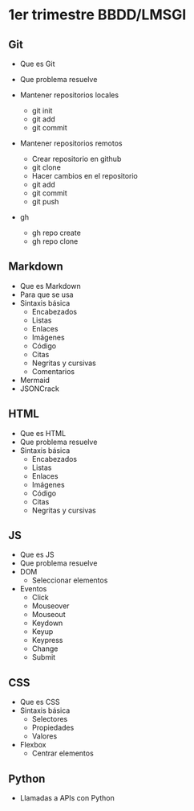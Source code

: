 # 1er trimestre BBDD/LMSGI

## Git

- Que es Git
- Que problema resuelve
- Mantener repositorios locales
  - git init
  - git add
  - git commit

- Mantener repositorios remotos
  - Crear repositorio en github
  - git clone
  - Hacer cambios en el repositorio
  - git add
  - git commit
  - git push

- gh
  - gh repo create
  - gh repo clone

## Markdown

- Que es Markdown
- Para que se usa
- Sintaxis básica
  - Encabezados
  - Listas
  - Enlaces
  - Imágenes
  - Código
  - Citas
  - Negritas y cursivas
  - Comentarios
- Mermaid
- JSONCrack

## HTML

- Que es HTML
- Que problema resuelve
- Sintaxis básica
  - Encabezados
  - Listas
  - Enlaces
  - Imágenes
  - Código
  - Citas
  - Negritas y cursivas

## JS

- Que es JS
- Que problema resuelve
- DOM
  - Seleccionar elementos
- Eventos
  - Click
  - Mouseover
  - Mouseout
  - Keydown
  - Keyup
  - Keypress
  - Change
  - Submit

## CSS

- Que es CSS
- Sintaxis básica
  - Selectores
  - Propiedades
  - Valores
- Flexbox
  - Centrar elementos

## Python

- Llamadas a APIs con Python